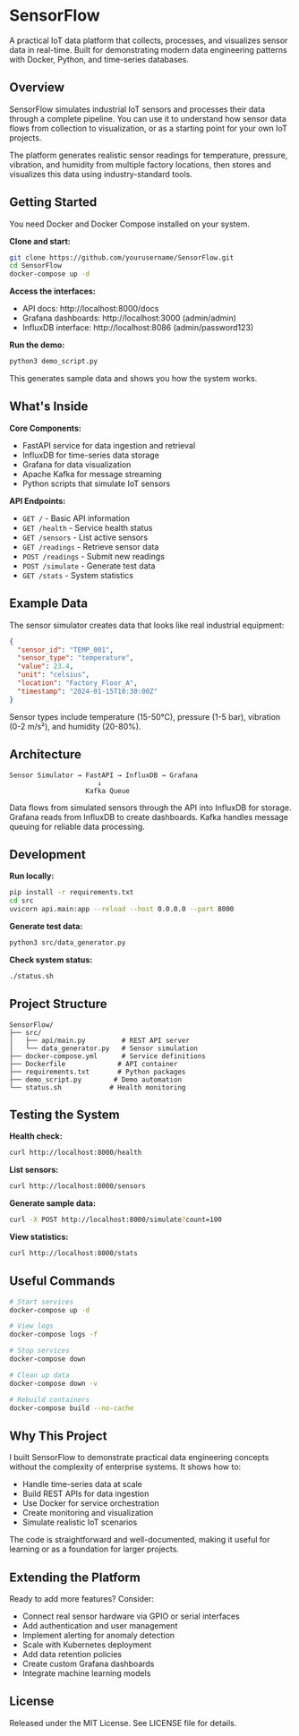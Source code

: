 # SensorFlow

A practical IoT data platform that collects, processes, and visualizes sensor data in real-time. Built for demonstrating modern data engineering patterns with Docker, Python, and time-series databases.

## Overview

SensorFlow simulates industrial IoT sensors and processes their data through a complete pipeline. You can use it to understand how sensor data flows from collection to visualization, or as a starting point for your own IoT projects.

The platform generates realistic sensor readings for temperature, pressure, vibration, and humidity from multiple factory locations, then stores and visualizes this data using industry-standard tools.

## Getting Started

You need Docker and Docker Compose installed on your system.

**Clone and start:**
```bash
git clone https://github.com/yourusername/SensorFlow.git
cd SensorFlow
docker-compose up -d
```

**Access the interfaces:**
- API docs: http://localhost:8000/docs
- Grafana dashboards: http://localhost:3000 (admin/admin)
- InfluxDB interface: http://localhost:8086 (admin/password123)

**Run the demo:**
```bash
python3 demo_script.py
```

This generates sample data and shows you how the system works.

## What's Inside

**Core Components:**
- FastAPI service for data ingestion and retrieval
- InfluxDB for time-series data storage  
- Grafana for data visualization
- Apache Kafka for message streaming
- Python scripts that simulate IoT sensors

**API Endpoints:**
- `GET /` - Basic API information
- `GET /health` - Service health status
- `GET /sensors` - List active sensors
- `GET /readings` - Retrieve sensor data
- `POST /readings` - Submit new readings
- `POST /simulate` - Generate test data
- `GET /stats` - System statistics

## Example Data

The sensor simulator creates data that looks like real industrial equipment:

```json
{
  "sensor_id": "TEMP_001", 
  "sensor_type": "temperature",
  "value": 23.4,
  "unit": "celsius",
  "location": "Factory_Floor_A",
  "timestamp": "2024-01-15T10:30:00Z"
}
```

Sensor types include temperature (15-50°C), pressure (1-5 bar), vibration (0-2 m/s²), and humidity (20-80%).

## Architecture

```
Sensor Simulator → FastAPI → InfluxDB → Grafana
                      ↓
                   Kafka Queue
```

Data flows from simulated sensors through the API into InfluxDB for storage. Grafana reads from InfluxDB to create dashboards. Kafka handles message queuing for reliable data processing.

## Development

**Run locally:**
```bash
pip install -r requirements.txt
cd src
uvicorn api.main:app --reload --host 0.0.0.0 --port 8000
```

**Generate test data:**
```bash
python3 src/data_generator.py
```

**Check system status:**
```bash
./status.sh
```

## Project Structure

```
SensorFlow/
├── src/
│   ├── api/main.py         # REST API server
│   └── data_generator.py   # Sensor simulation
├── docker-compose.yml      # Service definitions  
├── Dockerfile             # API container
├── requirements.txt       # Python packages
├── demo_script.py        # Demo automation
└── status.sh            # Health monitoring
```

## Testing the System

**Health check:**
```bash
curl http://localhost:8000/health
```

**List sensors:**
```bash
curl http://localhost:8000/sensors
```

**Generate sample data:**
```bash
curl -X POST http://localhost:8000/simulate?count=100
```

**View statistics:**
```bash
curl http://localhost:8000/stats
```

## Useful Commands

```bash
# Start services
docker-compose up -d

# View logs
docker-compose logs -f

# Stop services  
docker-compose down

# Clean up data
docker-compose down -v

# Rebuild containers
docker-compose build --no-cache
```

## Why This Project

I built SensorFlow to demonstrate practical data engineering concepts without the complexity of enterprise systems. It shows how to:

- Handle time-series data at scale
- Build REST APIs for data ingestion
- Use Docker for service orchestration  
- Create monitoring and visualization
- Simulate realistic IoT scenarios

The code is straightforward and well-documented, making it useful for learning or as a foundation for larger projects.

## Extending the Platform

Ready to add more features? Consider:

- Connect real sensor hardware via GPIO or serial interfaces
- Add authentication and user management
- Implement alerting for anomaly detection
- Scale with Kubernetes deployment
- Add data retention policies
- Create custom Grafana dashboards
- Integrate machine learning models

## License

Released under the MIT License. See LICENSE file for details.
